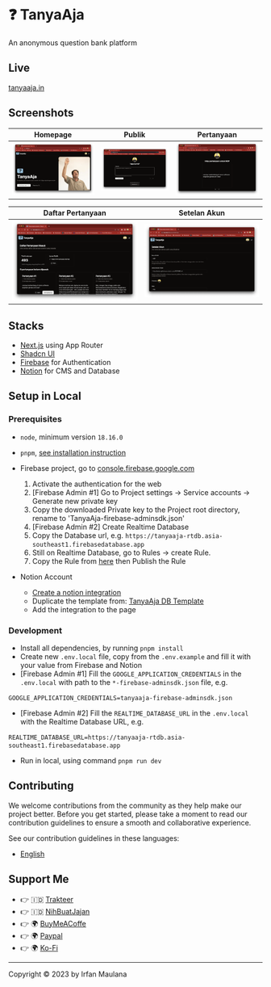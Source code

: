 # ❓ TanyaAja

An anonymous question bank platform

## Live

[tanyaaja.in](https://tanyaaja.in/)

## Screenshots

| Homepage | Publik | Pertanyaan |
| -------- | ------ | ---------- |
| ![Homepage](screenshots/01-homepage.png) | ![Publik](screenshots/04-publik.png) |![Pertanyaan](screenshots/05-pertanyaan.png) |

| Daftar Pertanyaan | Setelan Akun |
| ----------------- | ------------ |
| ![Daftar Pertanyaan](screenshots/02-daftar-pertanyaan.png) | ![Setelan Akun](screenshots/03-setelan-akun.png) |

## Stacks

- [Next.js](https://nextjs.org/) using App Router
- [Shadcn UI](https://ui.shadcn.com/)
- [Firebase](https://firebase.google.com/) for Authentication
- [Notion](https://www.notion.so/) for CMS and Database

## Setup in Local

### Prerequisites

- `node`, minimum version `18.16.0`
- `pnpm`, [see installation instruction](https://pnpm.io/installation)
- Firebase project, go to [console.firebase.google.com](https://console.firebase.google.com)
  1. Activate the authentication for the web
  2. [Firebase Admin #1] Go to Project settings -> Service accounts -> Generate new private key
  3. Copy the downloaded Private key to the Project root directory, rename to 'TanyaAja-firebase-adminsdk.json'
  4. [Firebase Admin #2] Create Realtime Database
  5. Copy the Database url, e.g. `https://tanyaaja-rtdb.asia-southeast1.firebasedatabase.app`
  6. Still on Realtime Database, go to Rules -> create Rule.
  7. Copy the Rule from [here](.firebase/rule.json) then Publish the Rule

- Notion Account
  - [Create a notion integration](https://developers.notion.com/docs/create-a-notion-integration)
  - Duplicate the template from: [TanyaAja DB Template](https://general-lady-e21.notion.site/TanyaAja-Template-d6454b3d41934057badb0e389ada5e73)
  - Add the integration to the page

### Development

- Install all dependencies, by running `pnpm install`
- Create new `.env.local` file, copy from the `.env.example` and fill it with your value from Firebase and Notion
- [Firebase Admin #1] Fill the `GOOGLE_APPLICATION_CREDENTIALS` in the `.env.local` with path to the `*-firebase-adminsdk.json` file, e.g.
```
GOOGLE_APPLICATION_CREDENTIALS=tanyaaja-firebase-adminsdk.json
```
- [Firebase Admin #2] Fill the `REALTIME_DATABASE_URL` in the `.env.local` with the Realtime Database URL, e.g.
```
REALTIME_DATABASE_URL=https://tanyaaja-rtdb.asia-southeast1.firebasedatabase.app
```
- Run in local, using command `pnpm run dev`

## Contributing

We welcome contributions from the community as they help make our project better. Before you get started, please take a moment to read our contribution guidelines to ensure a smooth and collaborative experience.

See our contribution guidelines in these languages:

- [English](CONTRIBUTING.md)

## Support Me

- 👉 🇮🇩 [Trakteer](https://trakteer.id/mazipan/tip?utm_source=github-mazipan)
- 👉 🇮🇩 [NihBuatJajan](https://www.nihbuatjajan.com/mazipan?utm_source=github-mazipan)
- 👉 🌍 [BuyMeACoffe](https://www.buymeacoffee.com/mazipan?utm_source=github-mazipan)
- 👉 🌍 [Paypal](https://www.paypal.me/mazipan?utm_source=github-mazipan)
- 👉 🌍 [Ko-Fi](https://ko-fi.com/mazipan?utm_source=github-mazipan)

---

Copyright © 2023 by Irfan Maulana
